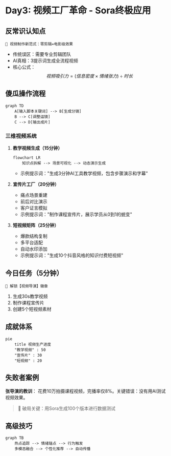 # Day3: 视频工厂革命 - Sora终极应用

## 反常识认知点
`🎥 视频制作新范式：零剪辑=电影级效果`
- 传统误区：需要专业剪辑团队
- AI真相：3提示词生成全流程视频
- 核心公式：$$视频吸引力 = (信息密度 × 情绪张力) ÷ 时长$$

## 傻瓜操作流程
```mermaid
graph TD
    A[输入脚本关键词] --> B[生成分镜]
    B --> C[调整运镜]
    C --> D[输出成片]
```

### 三维视频系统
1. **教学视频生成（15分钟）**
   ```mermaid
   flowchart LR
       知识点拆解 --> 场景可视化 --> 动态演示生成
   ```
   - 示例提示词："生成3分钟AI工具教学视频，包含步骤演示和字幕"

2. **宣传片工厂（20分钟）**
   - 痛点场景重建
   - 前后对比演示
   - 客户证言模拟
   - 示例提示词："制作课程宣传片，展示学员从0到1的蜕变"

3. **短视频矩阵（25分钟）**
   - 爆款结构复制
   - 多平台适配
   - 自动水印添加
   - 示例提示词："生成10个抖音风格的知识付费短视频"

## 今日任务（5分钟）
`🎯 解锁【视频导演】徽章`
1. 生成30s教学视频
2. 制作课程宣传片
3. 创建5个短视频素材

## 成就体系
```mermaid
pie 
    title 视频生产进度
    "教学视频" : 50
    "宣传片" : 30
    "短视频" : 20
```

## 失败者案例
**张导演的教训**：
花费10万拍摄课程视频，完播率仅8%。关键错误：没有用AI测试视频效果。

> 🔑 破局关键：用Sora生成100个版本进行数据测试

## 高级技巧
```mermaid
graph TB
    热点追踪 --> 情绪锚点 --> 行为触发
    多模态融合 --> 个性化推荐 --> 自动传播
